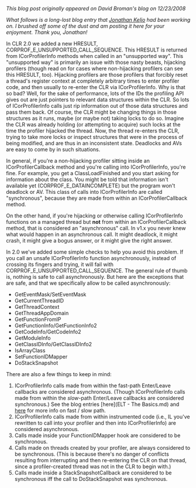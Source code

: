 *This blog post originally appeared on David Broman's blog on 12/23/2008*


_What follows is a long-lost blog entry that_ [_Jonathan Keljo_](http://blogs.msdn.com/jkeljo) _had been working on.  I brushed off some of the dust and am posting it here for your enjoyment.  Thank you, Jonathan!_

In CLR 2.0 we added a new HRESULT, CORPROF\_E\_UNSUPPORTED\_CALL\_SEQUENCE.  This HRESULT is returned from ICorProfilerInfo methods when called in an "unsupported way".  This "unsupported way" is primarily an issue with those nasty beasts, hijacking profilers (though read on for cases where non-hijacking profilers can see this HRESULT, too).  Hijacking profilers are those profilers that forcibly reset a thread's register context at completely arbitrary times to enter profiler code, and then usually to re-enter the CLR via ICorProfilerInfo.  Why is that so bad?  Well, for the sake of performance, lots of the IDs the profiling API gives out are just pointers to relevant data structures within the CLR. So lots of ICorProfilerInfo calls just rip information out of those data structures and pass them back. Of course, the CLR might be changing things in those structures as it runs, maybe (or maybe not) taking locks to do so.  Imagine the CLR was already holding (or attempting to acquire) such locks at the time the profiler hijacked the thread.  Now, the thread re-enters the CLR, trying to take more locks or inspect structures that were in the process of being modified, and are thus in an inconsistent state.  Deadlocks and AVs are easy to come by in such situations.

In general, if you're a non-hijacking profiler sitting inside an ICorProfilerCallback method and you're calling into ICorProfilerInfo, you're fine. For example, you get a ClassLoadFinished and you start asking for information about the class. You might be told that information isn't available yet (CORPROF\_E\_DATAINCOMPLETE) but the program won't deadlock or AV.  This class of calls into ICorProfilerInfo are called "synchronous", because they are made from within an ICorProfilerCallback method.

On the other hand, if you're hijacking or otherwise calling ICorProfilerInfo functions on a managed thread but **not** from within an ICorProfilerCallback method, that is considered an "asynchronous" call.  In v1.x you never knew what would happen in an asynchronous call. It might deadlock, it might crash, it might give a bogus answer, or it might give the right answer.

In 2.0 we've added some simple checks to help you avoid this problem. If you call an unsafe ICorProfilerInfo function asynchronously, instead of crossing its fingers and trying, it will fail with CORPROF\_E\_UNSUPPORTED\_CALL\_SEQUENCE.  The general rule of thumb is, nothing is safe to call asynchronously.  But here are the exceptions that are safe, and that we specifically allow to be called asynchronously:

- GetEventMask/SetEventMask
- GetCurrentThreadID
- GetThreadContext
- GetThreadAppDomain
- GetFunctionFromIP
- GetFunctionInfo/GetFunctionInfo2
- GetCodeInfo/GetCodeInfo2
- GetModuleInfo
- GetClassIDInfo/GetClassIDInfo2
- IsArrayClass
- SetFunctionIDMapper
- DoStackSnapshot

There are also a few things to keep in mind:

1. ICorProfilerInfo calls made from within the fast-path Enter/Leave callbacks are considered asynchronous.  (Though ICorProfilerInfo calls made from within the _slow_-path Enter/Leave callbacks are considered synchronous.)  See the blog entries [here](ELT - The Basics.md) and [here](http://blogs.msdn.com/jkeljo/archive/2005/08/11/450506.aspx) for more info on fast / slow path.
2. ICorProfilerInfo calls made from within instrumented code (i.e., IL you've rewritten to call into your profiler and then into ICorProfilerInfo) are considered asynchronous.
3. Calls made inside your FunctionIDMapper hook are considered to be synchronous.
4. Calls made on threads created by your profiler, are always considered to be synchronous.  (This is because there's no danger of conflicts resulting from interrupting and then re-entering the CLR on that thread, since a profiler-created thread was not in the CLR to begin with.)
5. Calls made inside a StackSnapshotCallback are considered to be synchronous iff the call to DoStackSnapshot was synchronous.

